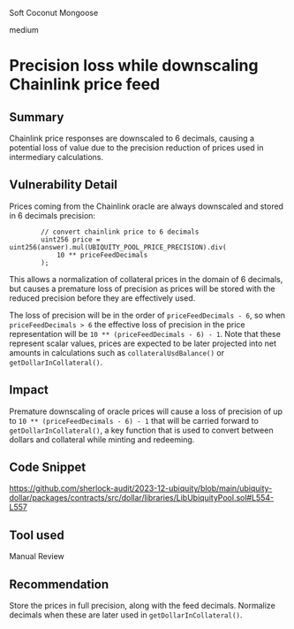 Soft Coconut Mongoose

medium

# Precision loss while downscaling Chainlink price feed

## Summary

Chainlink price responses are downscaled to 6 decimals, causing a potential loss of value due to the precision reduction of prices used in intermediary calculations.

## Vulnerability Detail

Prices coming from the Chainlink oracle are always downscaled and stored in 6 decimals precision: 

```solidity
        // convert chainlink price to 6 decimals
        uint256 price = uint256(answer).mul(UBIQUITY_POOL_PRICE_PRECISION).div(
            10 ** priceFeedDecimals
        );
```

This allows a normalization of collateral prices in the domain of 6 decimals, but causes a premature loss of precision as prices will be stored with the reduced precision before they are effectively used.

The loss of precision will be in the order of `priceFeedDecimals - 6`, so when `priceFeedDecimals > 6` the effective loss of precision in the price representation will be `10 ** (priceFeedDecimals - 6) - 1`. Note that these represent scalar values, prices are expected to be later projected into net amounts in calculations such as `collateralUsdBalance()` or `getDollarInCollateral()`.

## Impact

Premature downscaling of oracle prices will cause a loss of precision of up to `10 ** (priceFeedDecimals - 6) - 1` that will be carried forward to `getDollarInCollateral()`, a key function that is used to convert between dollars and collateral while minting and redeeming.

## Code Snippet

https://github.com/sherlock-audit/2023-12-ubiquity/blob/main/ubiquity-dollar/packages/contracts/src/dollar/libraries/LibUbiquityPool.sol#L554-L557

## Tool used

Manual Review

## Recommendation

Store the prices in full precision, along with the feed decimals. Normalize decimals when these are later used in `getDollarInCollateral()`.